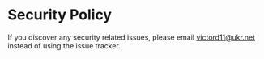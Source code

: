 # Security Policy

If you discover any security related issues, please email victord11@ukr.net instead of using the issue tracker.
